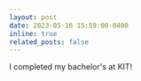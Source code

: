 ```yaml
---
layout: post
date: 2023-05-16 15:59:00-0400
inline: true
related_posts: false
---
```


I completed my bachelor's at KIT!
